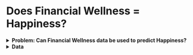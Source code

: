 # Does Financial Wellness = Happiness?

<details>
  <summary><b> Problem: Can Financial Wellness data be used to predict Happiness? </b></summary><br/>
  <ul>  
    <li>Happiness is complex and not determined the same way for each person.</li>
    <li>Financial wellness impacts many aspects of our lives:</li>
    <ul>  
      <li>Housing</li>
      <li>Diet</li>
      <li>Health</li>
      <li>Downtime/Entertainment</li>
    </ul>
    <li>Poor financial wellness may also lead to stress and decrease happiness.</li>
    <li><b>Goal:</b> Use financial wellness data to accurately predict happiness.</li>
  </ul>
</details>

<details>
  <summary><b> Data </b></summary><br/>
  <ul>
    <li>Financial Wellness survey conducted by Consumer Financial Protection Bureau (<a href="https://www.consumerfinance.gov/data-research/financial-well-being-survey-data/">CFPB</a>) in 2016. </li>
    <ul>
      <li>Over 6000 respondents</li>
      <li>Targeted sample demographics to accurately represent the national population</li>
    </ul>
    <li>Included median income per region data from the Federal Reserve Economic Data (<a href="https://fred.stlouisfed.org">FRED</a>).</li>
  </ul>
</details>
